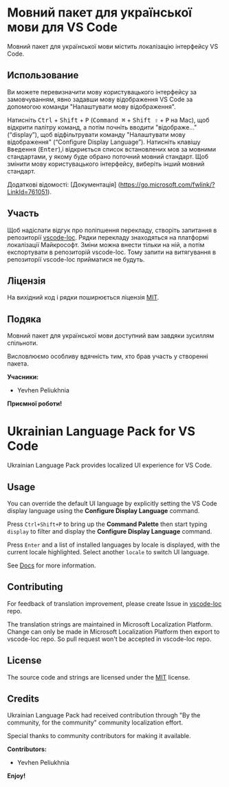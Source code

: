 # Мовний пакет для української мови для VS Code

Мовний пакет для української мови містить локалізацію інтерфейсу VS Code.

## Использование

Ви можете перевизначити мову користувацького інтерфейсу за замовчуванням, явно задавши мову відображення VS Code за допомогою команди "Налаштувати мову відображення".

Натисніть <kbd>Ctrl</kbd> + <kbd>Shift</kbd> + <kbd>P</kbd> (<kbd>Command ⌘</kbd> + <kbd>Shift ⇧</kbd> + <kbd>P</kbd> на Mac), щоб відкрити палітру команд, а потім почніть вводити "відображе..." (“display”), щоб відфільтрувати команду "Налаштувати мову відображення" (“Configure Display Language”). Натисніть клавішу <kbd>Введення</kbd> (<kbd>Enter</kbd>),і відкриється список встановлених мов за мовними стандартами, у якому буде обрано поточний мовний стандарт. Щоб змінити мову користувацького інтерфейсу, виберіть інший мовний стандарт.

Додаткові відомості: [Документація] (https://go.microsoft.com/fwlink/?LinkId=761051).

## Участь

Щоб надіслати відгук про поліпшення перекладу, створіть запитання в репозиторії [vscode-loc](https://github.com/microsoft/vscode-loc).
Рядки перекладу знаходяться на платформі локалізації Майкрософт. Зміни можна внести тільки на ній, а потім експортувати в репозиторій vscode-loc. Тому запити на витягування в репозиторії vscode-loc прийматися не будуть.

## Ліцензія

На вихідний код і рядки поширюється ліцензія [MIT](https://github.com/Microsoft/vscode-loc/blob/master/LICENSE.md).

## Подяка

Мовний пакет для української мови доступний вам завдяки зусиллям спільноти.

Висловлюємо особливу вдячність тим, хто брав участь у створенні пакета.

**Учасники:**

* Yevhen Peliukhnia

**Приємної роботи!**

# Ukrainian Language Pack for VS Code

Ukrainian Language Pack provides localized UI experience for VS Code.

## Usage

You can override the default UI language by explicitly setting the VS Code display language using the **Configure Display Language** command.

Press `Ctrl+Shift+P` to bring up the **Command Palette** then start typing `display` to filter and display the **Configure Display Language** command.

Press `Enter` and a list of installed languages by locale is displayed, with the current locale highlighted. Select another `locale` to switch UI language.

See [Docs](https://go.microsoft.com/fwlink/?LinkId=761051) for more information.

## Contributing

For feedback of translation improvement, please create Issue in [vscode-loc](https://github.com/microsoft/vscode-loc) repo.

The translation strings are maintained in Microsoft Localization Platform. Change can only be made in Microsoft Localization Platform then export to vscode-loc repo. So pull request won't be accepted in vscode-loc repo.

## License

The source code and strings are licensed under the [MIT](https://github.com/Microsoft/vscode-loc/blob/master/LICENSE.md) license.

## Credits

Ukrainian Language Pack had received contribution through "By the community, for the community" community localization effort.

Special thanks to community contributors for making it available.

**Contributors:**

* Yevhen Peliukhnia


**Enjoy!**
